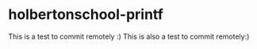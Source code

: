 # holbertonschool-printf
This is a test to commit remotely :)
This is also a test to commit remotely:)
